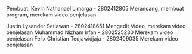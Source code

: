 Pembuat:
Kevin Nathanael Limarga - 2802412805 Merancang, membuat program, merekam video penjelasan<br>

Justin Lysander Setiawan - 2802418651 Mengedit Video, merekam video penjelasan
Muhammad Nizham Irfan - 2802525230 Merekam video penjelasan
Felix Christian Tedjawidjaja - 2802409035 Merekam video penjelasan
